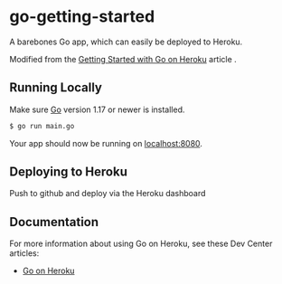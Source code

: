 # go-getting-started
A barebones Go app, which can easily be deployed to Heroku.

Modified from the [Getting Started with Go on Heroku](https://devcenter.heroku.com/articles/getting-started-with-go) article .

## Running Locally

Make sure [Go](http://golang.org/doc/install) version 1.17 or newer is installed.

```bash
$ go run main.go
```

Your app should now be running on [localhost:8080](http://localhost:5000/).

## Deploying to Heroku
Push to github and deploy via the Heroku dashboard


## Documentation

For more information about using Go on Heroku, see these Dev Center articles:

- [Go on Heroku](https://devcenter.heroku.com/categories/go)

